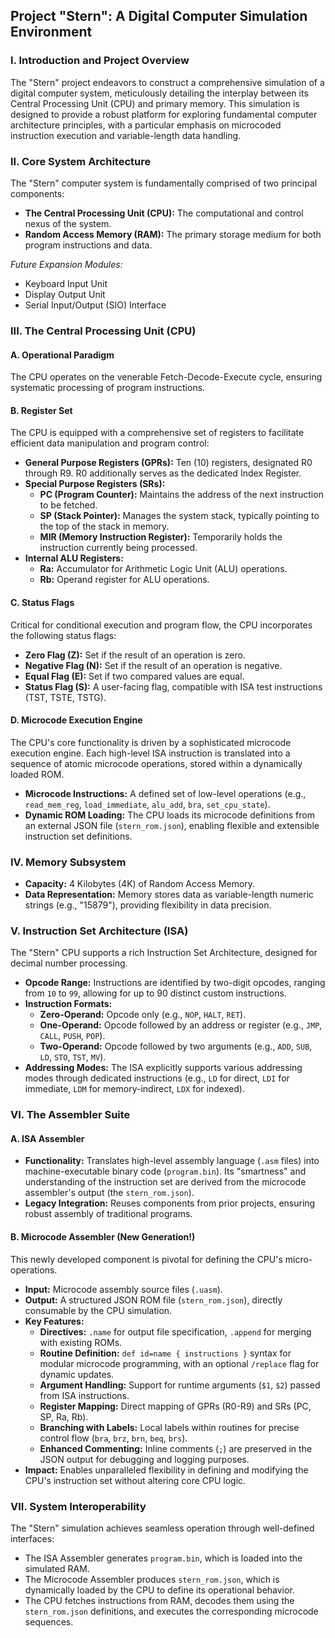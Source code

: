 ## **Project "Stern": A Digital Computer Simulation Environment**

### **I. Introduction and Project Overview**
The "Stern" project endeavors to construct a comprehensive simulation of a digital computer system, meticulously detailing the interplay between its Central Processing Unit (CPU) and primary memory. This simulation is designed to provide a robust platform for exploring fundamental computer architecture principles, with a particular emphasis on microcoded instruction execution and variable-length data handling.

### **II. Core System Architecture**
The "Stern" computer system is fundamentally comprised of two principal components:
*   **The Central Processing Unit (CPU):** The computational and control nexus of the system.
*   **Random Access Memory (RAM):** The primary storage medium for both program instructions and data.

*Future Expansion Modules:*
*   Keyboard Input Unit
*   Display Output Unit
*   Serial Input/Output (SIO) Interface

### **III. The Central Processing Unit (CPU)**

#### **A. Operational Paradigm**
The CPU operates on the venerable Fetch-Decode-Execute cycle, ensuring systematic processing of program instructions.

#### **B. Register Set**
The CPU is equipped with a comprehensive set of registers to facilitate efficient data manipulation and program control:
*   **General Purpose Registers (GPRs):** Ten (10) registers, designated R0 through R9. R0 additionally serves as the dedicated Index Register.
*   **Special Purpose Registers (SRs):**
    *   **PC (Program Counter):** Maintains the address of the next instruction to be fetched.
    *   **SP (Stack Pointer):** Manages the system stack, typically pointing to the top of the stack in memory.
    *   **MIR (Memory Instruction Register):** Temporarily holds the instruction currently being processed.
*   **Internal ALU Registers:**
    *   **Ra:** Accumulator for Arithmetic Logic Unit (ALU) operations.
    *   **Rb:** Operand register for ALU operations.

#### **C. Status Flags**
Critical for conditional execution and program flow, the CPU incorporates the following status flags:
*   **Zero Flag (Z):** Set if the result of an operation is zero.
*   **Negative Flag (N):** Set if the result of an operation is negative.
*   **Equal Flag (E):** Set if two compared values are equal.
*   **Status Flag (S):** A user-facing flag, compatible with ISA test instructions (TST, TSTE, TSTG).

#### **D. Microcode Execution Engine**
The CPU's core functionality is driven by a sophisticated microcode execution engine. Each high-level ISA instruction is translated into a sequence of atomic microcode operations, stored within a dynamically loaded ROM.
*   **Microcode Instructions:** A defined set of low-level operations (e.g., `read_mem_reg`, `load_immediate`, `alu_add`, `bra`, `set_cpu_state`).
*   **Dynamic ROM Loading:** The CPU loads its microcode definitions from an external JSON file (`stern_rom.json`), enabling flexible and extensible instruction set definitions.

### **IV. Memory Subsystem**
*   **Capacity:** 4 Kilobytes (4K) of Random Access Memory.
*   **Data Representation:** Memory stores data as variable-length numeric strings (e.g., "15879"), providing flexibility in data precision.

### **V. Instruction Set Architecture (ISA)**
The "Stern" CPU supports a rich Instruction Set Architecture, designed for decimal number processing.
*   **Opcode Range:** Instructions are identified by two-digit opcodes, ranging from `10` to `99`, allowing for up to 90 distinct custom instructions.
*   **Instruction Formats:**
    *   **Zero-Operand:** Opcode only (e.g., `NOP`, `HALT`, `RET`).
    *   **One-Operand:** Opcode followed by an address or register (e.g., `JMP`, `CALL`, `PUSH`, `POP`).
    *   **Two-Operand:** Opcode followed by two arguments (e.g., `ADD`, `SUB`, `LD`, `STO`, `TST`, `MV`).
*   **Addressing Modes:** The ISA explicitly supports various addressing modes through dedicated instructions (e.g., `LD` for direct, `LDI` for immediate, `LDM` for memory-indirect, `LDX` for indexed).

### **VI. The Assembler Suite**

#### **A. ISA Assembler**
*   **Functionality:** Translates high-level assembly language (`.asm` files) into machine-executable binary code (`program.bin`). Its "smartness" and understanding of the instruction set are derived from the microcode assembler's output (the `stern_rom.json`).
*   **Legacy Integration:** Reuses components from prior projects, ensuring robust assembly of traditional programs.

#### **B. Microcode Assembler (New Generation!)**
This newly developed component is pivotal for defining the CPU's micro-operations.
*   **Input:** Microcode assembly source files (`.uasm`).
*   **Output:** A structured JSON ROM file (`stern_rom.json`), directly consumable by the CPU simulation.
*   **Key Features:**
    *   **Directives:** `.name` for output file specification, `.append` for merging with existing ROMs.
    *   **Routine Definition:** `def id=name { instructions }` syntax for modular microcode programming, with an optional `/replace` flag for dynamic updates.
    *   **Argument Handling:** Support for runtime arguments (`$1`, `$2`) passed from ISA instructions.
    *   **Register Mapping:** Direct mapping of GPRs (R0-R9) and SRs (PC, SP, Ra, Rb).
    *   **Branching with Labels:** Local labels within routines for precise control flow (`bra`, `brz`, `brn`, `beq`, `brs`).
    *   **Enhanced Commenting:** Inline comments (`;`) are preserved in the JSON output for debugging and logging purposes.
*   **Impact:** Enables unparalleled flexibility in defining and modifying the CPU's instruction set without altering core CPU logic.

### **VII. System Interoperability**
The "Stern" simulation achieves seamless operation through well-defined interfaces:
*   The ISA Assembler generates `program.bin`, which is loaded into the simulated RAM.
*   The Microcode Assembler produces `stern_rom.json`, which is dynamically loaded by the CPU to define its operational behavior.
*   The CPU fetches instructions from RAM, decodes them using the `stern_rom.json` definitions, and executes the corresponding microcode sequences.